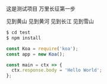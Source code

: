 这是测试项目
万里长征第一步

见到黄山
见到黄河
见到长江
见到雪山
```bash
$ cd test
$ npm install
```
```javascript
const Koa = require('koa');
const app = new Koa();

const main = ctx => {
  ctx.response.body = 'Hello World';
};
```
